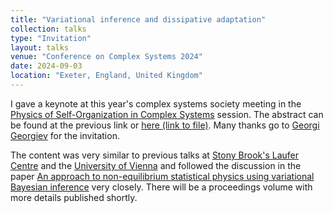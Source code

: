 ```yaml
---
title: "Variational inference and dissipative adaptation"
collection: talks
type: "Invitation"
layout: talks
venue: "Conference on Complex Systems 2024"
date: 2024-09-03
location: "Exeter, England, United Kingdom"
---
```


I gave a keynote at this year's complex systems society meeting in the [Physics of Self-Organization in Complex Systems](https://sites.google.com/view/physics-of-self-org-ccs24/home) session. The abstract can be found at the previous link or [here (link to file)](https://darsakthi.github.io/files/CCS%202024%20abs.pdf). Many thanks go to [Georgi Georgiev](https://scholar.google.com/citations?user=Hne_SUIAAAAJ&hl=en) for the invitation.

The content was very similar to previous talks at [Stony Brook's Laufer Centre](https://darsakthi.github.io/talks/laufer-23) and the [University of Vienna](https://darsakthi.github.io/talks/wien-23) and followed the discussion in the paper [An approach to non-equilibrium statistical physics using variational Bayesian inference](https://arxiv.org/abs/2406.11630) very closely. There will be a proceedings volume with more details published shortly. 

